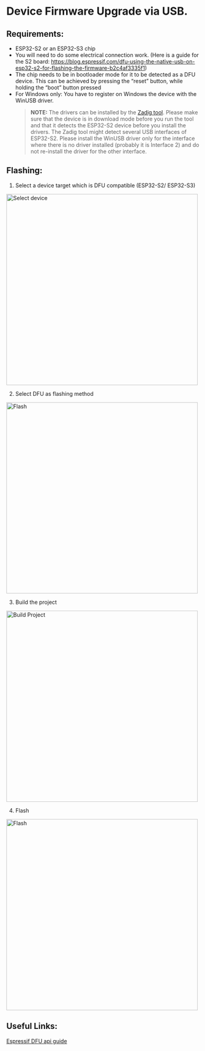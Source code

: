 # Device Firmware Upgrade via USB.

## Requirements:

- ESP32-S2 or an ESP32-S3 chip
- You will need to do some electrical connection work. (Here is a guide for the S2 board: https://blog.espressif.com/dfu-using-the-native-usb-on-esp32-s2-for-flashing-the-firmware-b2c4af3335f1)
- The chip needs to be in bootloader mode for it to be detected as a DFU device. This can be achieved by pressing the “reset” button, while holding the “boot” button pressed
- For Windows only: You have to register on Windows the device with the WinUSB driver.
  > **NOTE:** The drivers can be installed by the [Zadig tool](https://zadig.akeo.ie/). Please make sure that the device is in download mode before you run the tool and that it detects the ESP32-S2 device before you install the drivers. The Zadig tool might detect several USB interfaces of ESP32-S2. Please install the WinUSB driver only for the interface where there is no driver installed (probably it is Interface 2) and do not re-install the driver for the other interface.

## Flashing:

1. Select a device target which is DFU compatible (ESP32-S2/ ESP32-S3)
<p>
  <img src="../../media/tutorials/dfu/select_device.png" alt="Select device" height="500">
</p>

2. Select DFU as flashing method
<p>
  <img src="../../media/tutorials/dfu/flash_method.png" alt="Flash" height="500">
</p>

3. Build the project
<p>
  <img src="../../media/tutorials/dfu/build_project.png" alt="Build Project" height="500">
</p>

4. Flash
<p>
  <img src="../../media/tutorials/dfu/flash.png" alt="Flash" height="500">
</p>

## Useful Links:

[Espressif DFU api guide](https://docs.espressif.com/projects/esp-idf/en/latest/esp32s2/api-guides/dfu.html?highlight=dfu%20util#api-guide-dfu-build)
